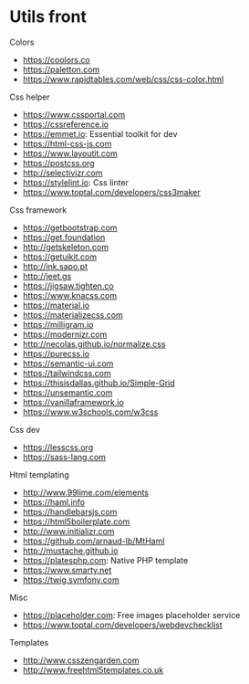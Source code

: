 # Utils front

Colors
* https://coolors.co
* https://paletton.com
* https://www.rapidtables.com/web/css/css-color.html

Css helper
* https://www.cssportal.com
* https://cssreference.io
* https://emmet.io: Essential toolkit for dev
* https://html-css-js.com
* https://www.layoutit.com
* https://postcss.org
* http://selectivizr.com
* https://stylelint.io: Css linter
* https://www.toptal.com/developers/css3maker

Css framework
* https://getbootstrap.com
* https://get.foundation
* http://getskeleton.com
* https://getuikit.com
* http://ink.sapo.pt
* http://jeet.gs
* https://jigsaw.tighten.co
* https://www.knacss.com
* https://material.io
* https://materializecss.com
* https://milligram.io
* https://modernizr.com
* http://necolas.github.io/normalize.css
* https://purecss.io
* https://semantic-ui.com
* https://tailwindcss.com
* https://thisisdallas.github.io/Simple-Grid
* https://unsemantic.com
* https://vanillaframework.io
* https://www.w3schools.com/w3css

Css dev
* https://lesscss.org
* https://sass-lang.com

Html templating
* http://www.99lime.com/elements
* https://haml.info
* https://handlebarsjs.com
* https://html5boilerplate.com
* http://www.initializr.com
* https://github.com/arnaud-lb/MtHaml
* http://mustache.github.io
* https://platesphp.com: Native PHP template
* https://www.smarty.net
* https://twig.symfony.com

Misc
* https://placeholder.com: Free images placeholder service
* https://www.toptal.com/developers/webdevchecklist

Templates
* http://www.csszengarden.com
* http://www.freehtml5templates.co.uk
